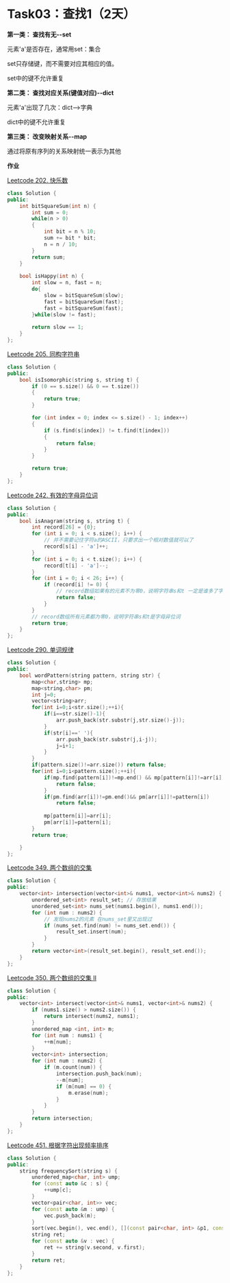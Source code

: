 # Task03：查找1（2天）

**第一类： 查找有无--set**

元素'a'是否存在，通常用set：集合

set只存储键，而不需要对应其相应的值。

set中的键不允许重复

**第二类： 查找对应关系(键值对应)--dict**

元素'a'出现了几次：dict-->字典

dict中的键不允许重复

**第三类： 改变映射关系--map**

通过将原有序列的关系映射统一表示为其他

**作业**

[Leetcode 202. 快乐数](https://leetcode-cn.com/problems/happy-number/)
```c++
class Solution {
public:
    int bitSquareSum(int n) {
        int sum = 0;
        while(n > 0)
        {
            int bit = n % 10;
            sum += bit * bit;
            n = n / 10;
        }
        return sum;
    }
    
    bool isHappy(int n) {
        int slow = n, fast = n;
        do{
            slow = bitSquareSum(slow);
            fast = bitSquareSum(fast);
            fast = bitSquareSum(fast);
        }while(slow != fast);
        
        return slow == 1;
    }
};
```

[Leetcode 205. 同构字符串](https://leetcode-cn.com/problems/isomorphic-strings/)
```c++
class Solution {
public:
    bool isIsomorphic(string s, string t) {
        if (0 == s.size() && 0 == t.size())
        {
            return true;
        }

        for (int index = 0; index <= s.size() - 1; index++)
        {
            if (s.find(s[index]) != t.find(t[index]))
            {
                return false;
            }
        }

        return true;
    }
};
```

[Leetcode 242. 有效的字母异位词](https://leetcode-cn.com/problems/valid-anagram/)
```c++
class Solution {
public:
    bool isAnagram(string s, string t) {
        int record[26] = {0};
        for (int i = 0; i < s.size(); i++) {
            // 并不需要记住字符a的ASCII，只要求出一个相对数值就可以了
            record[s[i] - 'a']++;
        }
        for (int i = 0; i < t.size(); i++) {
            record[t[i] - 'a']--;
        }
        for (int i = 0; i < 26; i++) {
            if (record[i] != 0) {
                // record数组如果有的元素不为零0，说明字符串s和t 一定是谁多了字符或者谁少了字符。
                return false;
            }
        }
        // record数组所有元素都为零0，说明字符串s和t是字母异位词
        return true;
    }
};
```

[Leetcode 290. 单词规律](https://leetcode-cn.com/problems/word-pattern/)
```c++
class Solution {
public:
    bool wordPattern(string pattern, string str) {
        map<char,string> mp;
        map<string,char> pm;
        int j=0;
        vector<string>arr;
        for(int i=0;i<str.size();++i){
            if(i==str.size()-1){
                arr.push_back(str.substr(j,str.size()-j));
            }
            if(str[i]==' '){
                arr.push_back(str.substr(j,i-j));
                j=i+1;
            }
        }
        if(pattern.size()!=arr.size()) return false;
        for(int i=0;i<pattern.size();++i){
            if(mp.find(pattern[i])!=mp.end() && mp[pattern[i]]!=arr[i]){
                return false;
            }
            if(pm.find(arr[i])!=pm.end()&& pm[arr[i]]!=pattern[i])
                return false;
            
            mp[pattern[i]]=arr[i];
            pm[arr[i]]=pattern[i];
        }
        return true;

    }
};
```

[Leetcode 349. 两个数组的交集](https://leetcode-cn.com/problems/intersection-of-two-arrays/)
```c++
class Solution {
public:
    vector<int> intersection(vector<int>& nums1, vector<int>& nums2) {
        unordered_set<int> result_set; // 存放结果
        unordered_set<int> nums_set(nums1.begin(), nums1.end());
        for (int num : nums2) {
            // 发现nums2的元素 在nums_set里又出现过
            if (nums_set.find(num) != nums_set.end()) {
                result_set.insert(num);
            }
        }
        return vector<int>(result_set.begin(), result_set.end());
    }
};
```

[Leetcode 350. 两个数组的交集 II](https://leetcode-cn.com/problems/intersection-of-two-arrays-ii/)
```c++
class Solution {
public:
    vector<int> intersect(vector<int>& nums1, vector<int>& nums2) {
        if (nums1.size() > nums2.size()) {
            return intersect(nums2, nums1);
        }
        unordered_map <int, int> m;
        for (int num : nums1) {
            ++m[num];
        }
        vector<int> intersection;
        for (int num : nums2) {
            if (m.count(num)) {
                intersection.push_back(num);
                --m[num];
                if (m[num] == 0) {
                    m.erase(num);
                }
            }
        }
        return intersection;
    }
};
```

[Leetcode 451. 根据字符出现频率排序](https://leetcode-cn.com/problems/sort-characters-by-frequency/)
```c++
class Solution {
public:
    string frequencySort(string s) {
        unordered_map<char, int> ump;
        for (const auto &c : s) {
            ++ump[c];
        }
        vector<pair<char, int>> vec;
        for (const auto &m : ump) {
            vec.push_back(m);
        }
        sort(vec.begin(), vec.end(), [](const pair<char, int> &p1, const pair<char, int> &p2) { return p1.second > p2.second; });
        string ret;
        for (const auto &v : vec) {
            ret += string(v.second, v.first);
        }
        return ret;
    }
};
```